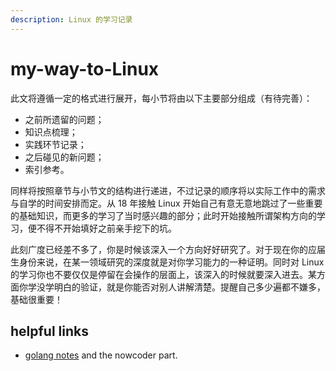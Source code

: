 ```yaml
---
description: Linux 的学习记录
---
```


# my-way-to-Linux

此文将遵循一定的格式进行展开，每小节将由以下主要部分组成（有待完善）：

* 之前所遗留的问题；
* 知识点梳理；
* 实践环节记录；
* 之后碰见的新问题；
* 索引参考。

同样将按照章节与小节文的结构进行递进，不过记录的顺序将以实际工作中的需求与自学的时间安排而定。从 18 年接触 Linux 开始自己有意无意地跳过了一些重要的基础知识，而更多的学习了当时感兴趣的部分；此时开始接触所谓架构方向的学习，便不得不开始填好之前亲手挖下的坑。

此刻广度已经差不多了，你是时候该深入一个方向好好研究了。对于现在你的应届生身份来说，在某一领域研究的深度就是对你学习能力的一种证明。同时对 Linux 的学习你也不要仅仅是停留在会操作的层面上，该深入的时候就要深入进去。某方面你学没学明白的验证，就是你能否对别人讲解清楚。提醒自己多少遍都不嫌多，基础很重要！

## helpful links
- [golang notes](https://github.com/renyddd/golang) and the nowcoder part.

